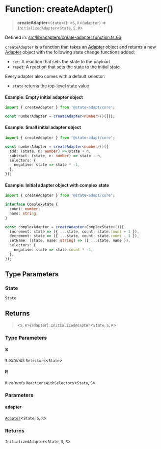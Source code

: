 # Function: createAdapter()

> **createAdapter**\<`State`\>(): \<`S`, `R`\>(`adapter`) => `InitializedAdapter`\<`State`, `S`, `R`\>

Defined in: [src/lib/adapters/create-adapter.function.ts:66](https://github.com/state-adapt/state-adapt/blob/4ff8540684d6d76a52452612f8fa44ffd7c6016a/libs/core/src/lib/adapters/create-adapter.function.ts#L66)

`createAdapter` is a function that takes an [Adapter](Adapter.md) object and returns a new [Adapter](Adapter.md) object with the following state change functions added:
- `set`: A reaction that sets the state to the payload
- `reset`: A reaction that sets the state to the initial state

Every adapter also comes with a default selector:

- `state` returns the top-level state value

#### Example: Empty initial adapter object

```typescript
import { createAdapter } from '@state-adapt/core';

const numberAdapter = createAdapter<number>()({});
```

#### Example: Small initial adapter object

```typescript
import { createAdapter } from '@state-adapt/core';

const numberAdapter = createAdapter<number>()({
  add: (state, n: number) => state + n,
  subtract: (state, n: number) => state - n,
  selectors: {
    negative: state => state * -1,
  },
});
```

#### Example: Initial adapter object with complex state

```typescript
import { createAdapter } from '@state-adapt/core';

interface ComplexState {
  count: number;
  name: string;
}

const complexAdapter = createAdapter<ComplexState>()({
  increment: state => ({ ...state, count: state.count + 1 }),
  decrement: state => ({ ...state, count: state.count - 1 }),
  setName: (state, name: string) => ({ ...state, name }),
  selectors: {
    negative: state => state.count * -1,
  },
});
```

## Type Parameters

### State

`State`

## Returns

> \<`S`, `R`\>(`adapter`): `InitializedAdapter`\<`State`, `S`, `R`\>

### Type Parameters

#### S

`S` *extends* `Selectors`\<`State`\>

#### R

`R` *extends* `ReactionsWithSelectors`\<`State`, `S`\>

### Parameters

#### adapter

[`Adapter`](Adapter.md)\<`State`, `S`, `R`\>

### Returns

`InitializedAdapter`\<`State`, `S`, `R`\>
